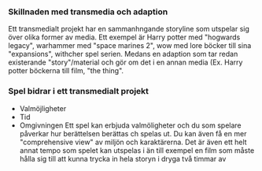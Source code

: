
### Skillnaden med transmedia och adaption
Ett transmedialt projekt har en sammanhngande storyline som utspelar sig över olika former av media. Ett exempel är Harry potter med "hogwards legacy", warhammer med "space marines 2", wow med lore böcker till sina "expansions", withcher spel serien. Medans en adaption som tar redan existerande "story"/material och gör om det i en annan media (Ex. Harry potter böckerna till film, "the thing". 
### Spel bidrar i ett transmedialt projekt
- Valmöjligheter
- Tid
- Omgivningen
Ett spel kan erbjuda valmöligheter och du som spelare påverkar hur berättelsen berättas ch spelas ut. Du kan även få en mer "comprehensive view" av miljön och karaktärerna. Det är även ett helt annat tempo som spelet kan utspelas i än till exempel en film som måste hålla sig till att kunna trycka in hela storyn i dryga två timmar av 
